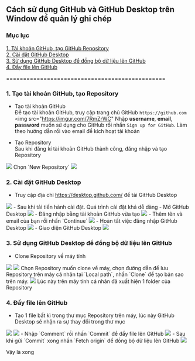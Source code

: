 ## Cách sử dụng GitHub và GitHub Desktop trên Window để quản lý ghi chép  

### Mục lục

[1. Tài khoản GitHub, tạo GitHub Repository](#creategithubaccount)  
[2. Cài đặt GitHub Desktop](#caidatgithubdesktop)  
[3. Sử dụng GitHub Desktop để đồng bộ dữ liệu lên GitHub](#sudunggithub)  
[4. Đẩy file lên GitHub](#pushfile)  

===============================================
<a name="creategithubaccount"></a>  
### 1. Tạo tài khoản GitHub, tạo Repository   
- Tạo tài khoản GitHub  
Để tạo tài khoản GitHub, truy cập trang chủ GitHub `https://github.com`  
<img src="https://imgur.com/7RmZrWC" 
Nhập **username**, **email**, **password** muốn sử dụng cho GitHub rồi nhấn `Sign up for GitHub`. Làm theo hướng dẫn rồi vào email để kích hoạt tài khoản  

- Tạo Repository  
Sau khi đăng kí tài khoản GitHub thành công, đăng nhập và tạo Repository  
<img src="https://imgur.com/4NQ9MmO">  
Chọn `New Repository`  
<img src="https://imgur.com/jsB14Ap"  
**Repository name**: Tên bạn muốn đặt cho Repository  
**Description**: mô tả sơ về Repository này, có thể để trống  
Tích vào `Public` nếu muốn công khai cho mọi người thấy dữ liệu trong Repository, `Private` nếu muốn bí mật. Private chỉ dành cho người dùng trả phí  
Sau khi điền thông tin xong nhấn `Create Repository`  

<a name="caidatgithubdesktop"></a>  
### 2. Cài đặt GitHub Desktop  
- Truy cập địa chỉ https://desktop.github.com/ để tải GitHub Desktop  
<img src="https://imgur.com/Am10my7">  
- Sau khi tải tiến hành cài đặt. Quá trình cài đặt khá dễ dàng  
- Mở GitHub Desktop  
<img src="https://imgur.com/emRFcWC">  
- Đăng nhập bằng tài khoản GitHub vừa tạo  
<img src="https://imgur.com/FyIJHTd">  
- Thêm tên và email của bạn rồi nhấn `Continue`  
<img src="https://imgur.com/ngKqPPV">  
- Hoàn tất việc đăng nhập GitHub Desktop  
<img src="https://imgur.com/JEa73OJ">  
- Giao diện GitHub Desktop  
<img src="https://imgur.com/PIdJiDx">  

<a name="sudunggithub"></a>  
### 3. Sử dụng GitHub Desktop để đồng bộ dữ liệu lên GitHub  
- Clone Repository về máy tính  
<img src="https://imgur.com/ZhNMSiq">  
<img src="https://imgur.com/OEfG8y4">  
Chọn Repository muốn clone về máy, chọn đường dẫn để lưu Repository trên máy cá nhân tại `Local path`, nhấn `Clone` để tạo bản sao trên máy.  
<img src="https://imgur.com/ifgHLnJ">  
Lúc này trên máy tính cá nhân đã xuất hiện 1 folder của Repository  

<a name="pushfile"></a>  
### 4. Đẩy file lên GitHub  
- Tạo 1 file bất kì trong thư mục Repository trên máy, lúc này GitHub Desktop sẽ nhận ra sự thay đổi trong thư mục  
<img src="https://imgur.com/XWfWwt3">  
<img src="https://imgur.com/vOk4NAf">  
- Nhập `Comment` rồi nhấn `Commit` để đẩy file lên GitHub  
<img src="https://imgur.com/8djnRd6">  
- Sau khi gửi `Commit` xong nhấn `Fetch origin` để đồng bộ dữ liệu lên GitHub  
<img src="https://imgur.com/TbRjpch">  

Vậy là xong



